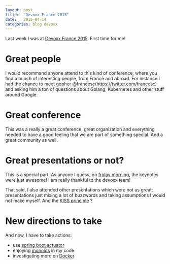 ```yaml
---
layout: post
title:  "Devoxx France 2015"
date:   2015-04-14
categories: blog devoxx
---
```


Last week I was at [Devoxx France 2015](http://www.devoxx.fr/). First time for me! 

# Great people

I would recommand anyone attend to this kind of conference, where you find a bunch of interesting people, from France and abroad. 
For instance I had the chance to meet gopher @francesc(https://twitter.com/francesc) and asking him a ton of questions about Golang, Kubernetes and other stuff around Google.

# Great conference

This was a really a great conference, great organization and everything needed to have a good feeling that we are part of something special. And a great community as well. 

# Great presentations or not?

This is a special part. As anyone I guess, on [friday morning](http://cfp.devoxx.fr/2015/byday/fri), the keynotes were just awesome! I am really thankful to the devoxx team!  

That said, I also attended other presentations which were not as great: presentations just mixing a lot of buzzwords and taking assumptions I would not make myself. And the [KISS principle](http://en.wikipedia.org/wiki/KISS_principle) ?

# New directions to take

And now, I have to take actions: 
* use [spring boot actuator](http://docs.spring.io/spring-boot/docs/current-SNAPSHOT/reference/htmlsingle/#production-ready)
* enjoying [monoids](http://en.wikipedia.org/wiki/Monoid) in my code
* investigating more on [Docker](https://www.docker.com/)


